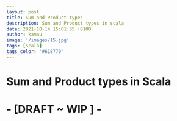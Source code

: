 ```yaml
---
layout: post
title: Sum and Product types
description: Sum and Product types in scala
date: 2021-10-14 15:01:35 +0100
author: kamau
image: '/images/15.jpg'
tags: [scala]
tags_color: '#618770'
---
```


# Sum and Product types in Scala

# - \[DRAFT ~ WIP \] -